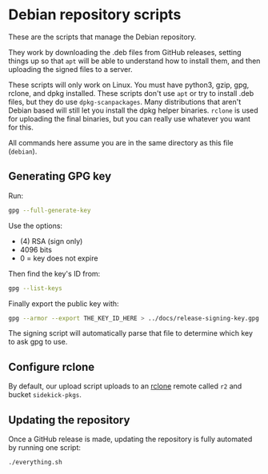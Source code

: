 # Debian repository scripts

These are the scripts that manage the Debian repository.

They work by downloading the .deb files from GitHub releases, setting things up so that `apt` will be able to understand how to install them, and then uploading the signed files to a server.

These scripts will only work on Linux. You must have python3, gzip, gpg, rclone, and dpkg installed. These scripts don't use `apt` or try to install .deb files, but they do use `dpkg-scanpackages`. Many distributions that aren't Debian based will still let you install the dpkg helper binaries. `rclone` is used for uploading the final binaries, but you can really use whatever you want for this.

All commands here assume you are in the same directory as this file (`debian`).

## Generating GPG key

Run:

```bash
gpg --full-generate-key
```

Use the options:

 - (4) RSA (sign only)
 - 4096 bits
 - 0 = key does not expire

Then find the key's ID from:

```bash
gpg --list-keys
```

Finally export the public key with:

```bash
gpg --armor --export THE_KEY_ID_HERE > ../docs/release-signing-key.gpg
```

The signing script will automatically parse that file to determine which key to ask gpg to use.

## Configure rclone

<!-- !!! 'rclone', 'remote', 'bucket'? ??? -->
By default, our upload script uploads to an [rclone](https://rclone.org/) remote called `r2` and bucket `sidekick-pkgs`.

## Updating the repository

Once a GitHub release is made, updating the repository is fully automated by running one script:

```bash
./everything.sh
```
